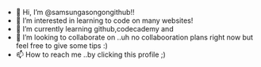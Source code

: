 - 👋 Hi, I’m @samsungasongongithub!!
- 👀 I’m interested in learning to code on many websites!
- 🌱 I’m currently learning github,codecademy and 
- 💞️ I’m looking to collaborate on ..uh no collabooration plans right now but feel free to give some tips :)
- 📫 How to reach me ..by clicking this profile ;)

<!---
samsungasongongithub/samsungasongongithub is a ✨ special ✨ repository because its `README.md` (this file) appears on your GitHub profile.
You can click the Preview link to take a look at your changes.
--->
